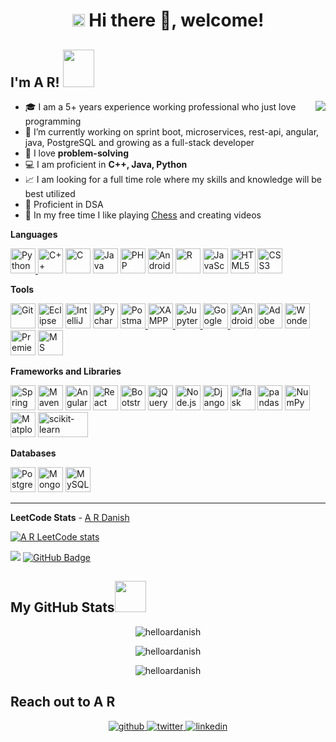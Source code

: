 <!--
### Hi there 👋, welcome!
**helloardanish/helloardanish** is a ✨ _special_ ✨ repository because its `README.md` (this file) appears on your GitHub profile.

Here are some ideas to get you started:


- 🌱 I’m currently learning ...
- 👯 I’m looking to collaborate on ...
- 🤔 I’m looking for help with ...
- 💬 Ask me about ...
- 📫 How to reach me: ...
- 😄 Pronouns: ...
- ⚡ Fun fact: ...
-->

<h1 align="center"><img src="https://slackmojis.com/emojis/4845-rickroll/download" width="20" /> Hi there 👋, welcome! 
<h2> I'm A R! <img src="https://media.giphy.com/media/iIqmM5tTjmpOB9mpbn/giphy.gif" width="50" height="60"></h2>
 <img src="https://media.giphy.com/media/4Zgy9QqzWU8C3ugvCa/giphy.gif" align="right">
 
- 🎓 I am a 5+ years experience working professional who just love programming
- 🔭 I’m currently working on sprint boot, microservices, rest-api, angular, java, PostgreSQL and growing as a full-stack developer
- 💖 I love **problem-solving**
- 💻 I am proficient in **C++, Java, Python**
- 📈 I am looking for a full time role where my skills and knowledge will be best utilized
- 📙 Proficient in DSA
- 🐸 In my free time I like playing [Chess](https://www.chess.com/sw/member/helloardanish) and creating videos
 
**Languages**
 
 <a href="https://www.python.org/" title="Python"><img src="https://github.com/get-icon/geticon/raw/master/icons/python.svg" alt="Python" width="40px" height="40px">    </a>
 <a href="https://isocpp.org/" title="C++"><img src="https://github.com/get-icon/geticon/raw/master/icons/c-plusplus.svg" alt="C++" width="40px" height="40px"></a> 
 <a href="https://en.wikipedia.org/wiki/C_(programming_language)" title="C"><img src="https://github.com/get-icon/geticon/raw/master/icons/c.svg" alt="C" width="40px"  height="40px"></a>
 <a href="https://www.java.com/" title="Java"><img src="https://github.com/get-icon/geticon/raw/master/icons/java.svg" alt="Java" width="40px" height="40px"></a>
 <a href="https://php.net/" title="PHP"><img src="https://github.com/get-icon/geticon/raw/master/icons/php.svg" alt="PHP" width="40px" height="40px"></a>
 <a href="https://developer.android.com/" title="Android"><img src="https://bigbadaboom.github.io/androidsvg/images/AndroidSVG_logo.svg" alt="Android" width="40px" height="40px"></a>
 <a href="https://www.r-project.org/" title="R"><img src="https://github.com/get-icon/geticon/raw/master/icons/r-lang.svg" alt="R" width="40px" height="40px"></a>
 <a href="https://developer.mozilla.org/en-US/docs/Web/JavaScript" title="JavaScript"><img src="https://github.com/get-icon/geticon/raw/master/icons/javascript.svg"  alt="JavaScript" width="40px" height="40px"></a>
 <a href="https://www.w3.org/TR/html5/" title="HTML5"><img src="https://github.com/get-icon/geticon/raw/master/icons/html-5.svg" alt="HTML5" width="40px" height="40px"></a>
 <a href="https://www.w3.org/TR/CSS/" title="CSS3"><img src="https://github.com/get-icon/geticon/raw/master/icons/css-3.svg" alt="CSS3" width="40px" height="40px"></a>
 
 
 **Tools**
 
<a href="https://git-scm.com/" title="Git"><img src="https://github.com/get-icon/geticon/raw/master/icons/git-icon.svg" alt="Git" width="40px" height="40px"></a>
<a href="https://www.eclipse.org/" title="Eclipse"><img src="https://www.eclipse.org/downloads/assets/public/images/logo-eclipse.png" alt="Eclipse IDE" width="40px" height="40px"></a>
<a href="https://www.jetbrains.com/idea/" title="IntelliJ IDEA"><img src="https://upload.wikimedia.org/wikipedia/commons/thumb/9/9c/IntelliJ_IDEA_Icon.svg/64px-IntelliJ_IDEA_Icon.svg.png" alt="IntelliJ IDEA" width="40px" height="40px"></a>
<a href="https://www.jetbrains.com/pycharm/" title="Pycharm"><img src="https://upload.wikimedia.org/wikipedia/commons/thumb/1/1d/PyCharm_Icon.svg/64px-PyCharm_Icon.svg.png" alt="Pycharm" width="40px" height="40px"></a>
<a href="https://postman.com" title="Postman"> <img src="https://www.vectorlogo.zone/logos/getpostman/getpostman-icon.svg" alt="Postman" width="40px" height="40px"/> </a>
<a href="https://www.apachefriends.org/" title="XAMPP"> <img src="https://upload.wikimedia.org/wikipedia/en/thumb/7/78/XAMPP_logo.svg/220px-XAMPP_logo.svg.png" alt="XAMPP" width="40px" height="40px"/> </a>
<a href="https://jupyter.org/" title="Jupyter Notebook"> <img src="https://jupyter.org/assets/homepage/main-logo.svg" alt="Jupyter Notebook" width="40px" height="40px"/> </a>
<a href="https://colab.research.google.com/" title="Google Colab"> <img src="https://upload.wikimedia.org/wikipedia/commons/thumb/d/d0/Google_Colaboratory_SVG_Logo.svg/800px-Google_Colaboratory_SVG_Logo.svg.png" alt="Google Colab" width="40px" height="40px"/> </a>
<a href="https://developer.android.com/studio" title="Android for Developers"><img src="https://developer.android.com/images/logos/android.svg" alt="Android Developers" width="40px" height="40px"></a>
<a href="https://www.adobe.com/products/photoshop.html" title="Adobe Photoshop"><img src="https://github.com/get-icon/geticon/raw/master/icons/adobe-photoshop.svg" alt="Adobe Photoshop" width="40px" height="40px"></a>
<a href="https://filmora.wondershare.com/" title="Filmora"><img src="https://neveragain.allstatics.com/2019/assets/icon/logo/filmora-square.svg" alt="Wondershare Filmora" width="40px" height="40px"></a>
<a href="https://www.adobe.com/in/products/premiere.html" title="Premiere Pro"><img src="https://www.adobe.com/content/dam/cct/creativecloud/business/teams/free-trial-new/desktop_premiere.svg" alt="Premiere Pro" width="40px" height="40px"></a>
<a href="https://www.office.com/" title="Microsoft Office"><img src="https://cdn-icons-png.flaticon.com/512/888/888867.png" alt="MS Office" width="40px" height="40px"></a>
  
  
**Frameworks and Libraries**

<a href="https://spring.io/" title="Spring"><img src="https://github.com/get-icon/geticon/raw/master/icons/spring.svg" alt="Spring" width="40px" height="40px"></a>
<a href="https://maven.apache.org/" title="Maven"><img src="https://upload.wikimedia.org/wikipedia/commons/thumb/7/7e/Apache_Feather_Logo.svg/64px-Apache_Feather_Logo.svg.png" alt="Maven" width="40px" height="40px"></a>
<a href="https://angular.io/" title="Angular"><img src="https://github.com/get-icon/geticon/raw/master/icons/angular-icon.svg" alt="Angular" width="40px" height="40px"></a>
<a href="https://reactjs.org/" title="React"><img src="https://github.com/get-icon/geticon/raw/master/icons/react.svg" alt="React" width="40px" height="40px"></a>
<a href="https://getbootstrap.com/" title="Bootstrap"><img src="https://github.com/get-icon/geticon/raw/master/icons/bootstrap.svg" alt="Bootstrap" width="40px" height="40px"></a>
<a href="https://jquery.com/" title="jQuery"><img src="https://github.com/get-icon/geticon/raw/master/icons/jquery-icon.svg" alt="jQuery" width="40px" height="40px"></a>
<a href="https://nodejs.org/" title="Node.js"><img src="https://github.com/get-icon/geticon/raw/master/icons/nodejs-icon.svg" alt="Node.js" width="40px" height="40px"></a>
<a href="https://www.djangoproject.com/" title="Django"><img src="https://github.com/get-icon/geticon/raw/master/icons/django.svg" alt="Django" width="40px" height="40px"></a>
<a href="https://flask.org/" title="flask"><img src="https://img.icons8.com/ios-filled/50/000000/flask.png" alt="flask" width="40px" height="40px"></a>
<a href="https://pandas.pydata.org/" title="Pandas"><img src="https://github.com/get-icon/geticon/raw/master/icons/pandas-icon.svg" alt="pandas" width="40px" height="40px"></a>
<a href="https://numpy.org/" title="NumPy"><img src="https://github.com/get-icon/geticon/raw/master/icons/numpy-icon.svg" alt="NumPy" width="40px" height="40px"></a>
<a href="https://matplotlib.org/" title="Matplotlib"><img src="https://matplotlib.org/_static/images/documentation.png" alt="Matplotlib" width="40px" height="40px"></a>
<a href="https://scikit-learn.org/stable/" title="scikit-learn"><img src="https://scikit-learn.org/stable/_static/scikit-learn-logo-small.png" alt="scikit-learn" width="80px" height="40px"></a>


 
 
**Databases**

<a href="https://www.postgresql.org/" title="PostgreSQL"><img src="https://github.com/get-icon/geticon/raw/master/icons/postgresql.svg" alt="PostgreSQL" width="40px" height="40px"></a>
<a href="https://www.mongodb.org/" title="MongoDB"><img src="https://github.com/get-icon/geticon/raw/master/icons/mongodb-icon.svg" alt="MongoDB" width="40px" height="40px"></a>
<a href="https://dev.mysql.com/" title="MySQL"><img src="https://github.com/get-icon/geticon/raw/master/icons/mysql.svg" alt="MySQL" width="40px" height="40px"></a>

 
 ---
 
 **LeetCode Stats** - [A R Danish](https://leetcode.com/helloardanish)
 
 [![A R LeetCode stats](https://leetcode-stats-six.vercel.app/api?username=helloardanish)](https://github.com/KnlnKS/leetcode-stats)
 
<!--
**You might be still wondering, what I'll bring to the table ?** Well, below are few points which represents me as a developer.
1. I can read, understand, write code in multiple languages. Most familiar languages : Java, Python, C++, Android, R, Kotlin, PHP, JavaScript(most of its libraries like jQuery, Angular, React too), etc,.
2. I've experience of working on two big projects(large data) in industries. I always focus on efficiency and simplicity. I can minimize the request and response time using modern concepts, using best data structures and algorithmic approach.
3. I've a good problem solving skils. I've been coding since my first year of college so it has been almost 7 years I've been doing coding.
4. I'm familiar with Git and open source which will be helpful during review, conflict and rollback whenever required in a project.
5. Recently, I started learning system design. I have developed skills of high and low level design and it can benefecial if required.
6. I'm very good at googling and finding the right solution over the internet.
7. I can develop things from scratch with very little help from colleague and seniors. I'll be looking to solve by best of myself most of time.
8. I can do testing whether i have to test by hardcoded-values(very hectic though) or using some software like postman, I can easily do that.
9. I can manage databases as well. So, whether we've to do basic or advanced operation in databases, I'll be able to do that. Also, I'm familiar with SQL and NoSQL both the databases.
10. I've experience in working full agile development. It'll definitely help for very fast development and also with continuous communications. Systems/products will be much optimized and will meet expectectation.
11. I'm adaptable to change. I've explored things by my own interest and haven't received much role to explore in the industry. I'll be able to learn and adapt new and growing technologies easily.

**Please reach out to helloardanish@gmail.com if any role matches my profile and will be challenging. I'll be looking forward to join a product-based company or a start-up with a clear long term goal.**
  
-->
<!--
**Testing Frameworks**

-->
  
  
  ![](https://komarev.com/ghpvc/?username=helloardanish)
 <a href="https://github.com/helloardanish?tab=followers"><img src="https://img.shields.io/github/followers/helloardanish?label=Followers&style=social" alt="GitHub Badge"></a>
 <h2>My GitHub Stats<img src="https://media.giphy.com/media/xUPGcg2F3hVmY9FeZW/giphy.gif" width="50"> </h2>




<p align="center"> <img align="center" src="https://github-readme-stats.vercel.app/api?username=helloardanish&show_icons=true&theme=radical" alt="helloardanish" /></p>

<p align="center"><img align="center" src="https://github-readme-streak-stats.herokuapp.com/?user=helloardanish&show_icons=true&theme=tokyonight_duo" alt="helloardanish" /></p>

<p align="center"><img align="center" src="https://github-readme-stats.vercel.app/api/top-langs/?username=helloardanish&layout=compact" alt="helloardanish" /></p>

<!--[![Top Langs](https://github-readme-stats.vercel.app/api/top-langs/?username=helloardanish&layout=compact)](https://github.com/helloardanish/github-readme-stats)-->
  

<h2>Reach out to A R</h2>

<p align="center">
<a href="https://github.com/helloardanish" target="_blank">
<img src=https://img.shields.io/badge/github-%2324292e.svg?&style=for-the-badge&logo=github&logoColor=white alt=github style="margin-bottom: 5px;" />
</a>
<a href="https://twitter.com/#" target="_blank">
<img src=https://img.shields.io/badge/twitter-%2300acee.svg?&style=for-the-badge&logo=twitter&logoColor=white alt=twitter style="margin-bottom: 5px;" />
</a>
<a href="https://www.linkedin.com/in/helloardanish/" target="_blank">
<img src=https://img.shields.io/badge/linkedin-%231E77B5.svg?&style=for-the-badge&logo=linkedin&logoColor=white alt=linkedin style="margin-bottom: 5px;" />


</a>

</p> 
